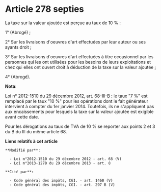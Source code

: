 # Article 278 septies

La taxe sur la valeur ajoutée est perçue au taux de 10 % :

1° (Abrogé) ;

2° Sur les livraisons d'oeuvres d'art effectuées par leur auteur ou ses ayants droit ;

3° Sur les livraisons d'oeuvres d'art effectuées à titre occasionnel par les personnes qui les ont utilisées pour les besoins
de leurs exploitations et chez qui elles ont ouvert droit à déduction de la taxe sur la valeur ajoutée ;

4° (Abrogé).

**Nota:**

Loi n° 2012-1510 du 29 décembre 2012, art. 68-III-B : le taux "7 %" est remplacé par le taux "10 %" pour les opérations dont
le fait générateur intervient à compter du 1er janvier 2014. Toutefois, ils ne s'appliquent pas aux encaissements pour
lesquels la taxe sur la valeur ajoutée est exigible avant cette date. 

Pour les dérogations au taux de TVA de 10 % se reporter aux points 2 et 3 du B du III du même article 68.

**Liens relatifs à cet article**

	**Modifié par**:

	  - Loi n°2012-1510 du 29 décembre 2012 - art. 68 (V)
	  - Loi n°2013-1278 du 29 décembre 2013 - art. 8

	**Cité par**:

	  - Code général des impôts, CGI. - art. 1460 (V)
	  - Code général des impôts, CGI. - art. 297 B (V)
